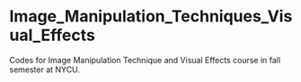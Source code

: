# Image_Manipulation_Techniques_Visual_Effects
Codes for Image Manipulation Technique and Visual Effects course in fall semester at NYCU.
